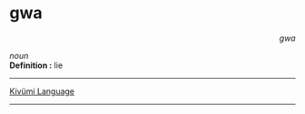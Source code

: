 
# gwa

<div align="right"><i>gwa</i></div>

*noun*  
**Definition :** lie  

---

[Kivümi Language](../README.md)

---
